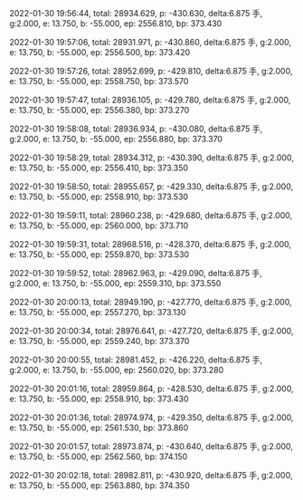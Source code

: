 2022-01-30 19:56:44, total: 28934.629, p: -430.630, delta:6.875 手, g:2.000, e: 13.750, b: -55.000, ep: 2556.810, bp: 373.430

2022-01-30 19:57:06, total: 28931.971, p: -430.860, delta:6.875 手, g:2.000, e: 13.750, b: -55.000, ep: 2556.500, bp: 373.420

2022-01-30 19:57:26, total: 28952.699, p: -429.810, delta:6.875 手, g:2.000, e: 13.750, b: -55.000, ep: 2558.750, bp: 373.570

2022-01-30 19:57:47, total: 28936.105, p: -429.780, delta:6.875 手, g:2.000, e: 13.750, b: -55.000, ep: 2556.380, bp: 373.270

2022-01-30 19:58:08, total: 28936.934, p: -430.080, delta:6.875 手, g:2.000, e: 13.750, b: -55.000, ep: 2556.880, bp: 373.370

2022-01-30 19:58:29, total: 28934.312, p: -430.390, delta:6.875 手, g:2.000, e: 13.750, b: -55.000, ep: 2556.410, bp: 373.350

2022-01-30 19:58:50, total: 28955.657, p: -429.330, delta:6.875 手, g:2.000, e: 13.750, b: -55.000, ep: 2558.910, bp: 373.530

2022-01-30 19:59:11, total: 28960.238, p: -429.680, delta:6.875 手, g:2.000, e: 13.750, b: -55.000, ep: 2560.000, bp: 373.710

2022-01-30 19:59:31, total: 28968.516, p: -428.370, delta:6.875 手, g:2.000, e: 13.750, b: -55.000, ep: 2559.870, bp: 373.530

2022-01-30 19:59:52, total: 28962.963, p: -429.090, delta:6.875 手, g:2.000, e: 13.750, b: -55.000, ep: 2559.310, bp: 373.550

2022-01-30 20:00:13, total: 28949.190, p: -427.770, delta:6.875 手, g:2.000, e: 13.750, b: -55.000, ep: 2557.270, bp: 373.130

2022-01-30 20:00:34, total: 28976.641, p: -427.720, delta:6.875 手, g:2.000, e: 13.750, b: -55.000, ep: 2559.240, bp: 373.370

2022-01-30 20:00:55, total: 28981.452, p: -426.220, delta:6.875 手, g:2.000, e: 13.750, b: -55.000, ep: 2560.020, bp: 373.280

2022-01-30 20:01:16, total: 28959.864, p: -428.530, delta:6.875 手, g:2.000, e: 13.750, b: -55.000, ep: 2558.910, bp: 373.430

2022-01-30 20:01:36, total: 28974.974, p: -429.350, delta:6.875 手, g:2.000, e: 13.750, b: -55.000, ep: 2561.530, bp: 373.860

2022-01-30 20:01:57, total: 28973.874, p: -430.640, delta:6.875 手, g:2.000, e: 13.750, b: -55.000, ep: 2562.560, bp: 374.150

2022-01-30 20:02:18, total: 28982.811, p: -430.920, delta:6.875 手, g:2.000, e: 13.750, b: -55.000, ep: 2563.880, bp: 374.350